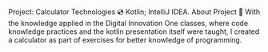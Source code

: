 Project: Calculator
Technologies 💿
Kotlin;
IntelliJ IDEA.
About Project 📃
With the knowledge applied in the Digital Innovation One classes, where code knowledge practices and the kotlin presentation itself were taught, I created a calculator as part of exercises for better knowledge of programming.
